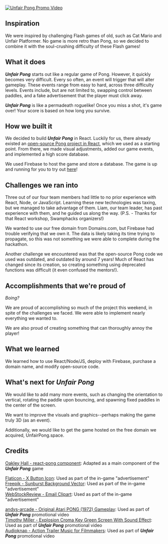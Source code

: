 [![Unfair Pong Promo Video](https://img.youtube.com/vi/cG25lHXQ_pg/0.jpg)](https://www.youtube.com/watch?v=cG25lHXQ_pg)

## Inspiration

We were inspired by challenging Flash games of old, such as Cat Mario and Unfair Platformer. No game is more retro than Pong, so we decided to combine it with the soul-crushing difficulty of these Flash games!

## What it does

***Unfair Pong*** starts out like a regular game of Pong. However, it quickly becomes very difficult. Every so often, an event will trigger that will alter gameplay. These events range from easy to hard, across three difficulty levels. Events include, but are not limited to, swapping control between paddles, and a fake advertisement that the player must click away.

***Unfair Pong*** is like a permadeath roguelike! Once you miss a shot, it's game over! Your score is based on how long you survive.

## How we built it

We decided to build ***Unfair Pong*** in React. Luckily for us, there already existed an [open-source Pong project in React](), which we used as a starting point. From there, we made visual adjustments, added our game events, and implemented a high score database.

We used Firebase to host the game and store a database. The game is up and running for you to try out [here]()!

## Challenges we ran into

Three out of our four team members had little to no prior experience with React, Node, or JavaScript. Learning these new technologies was taxing, but we managed to take advantage of them. Liam, our team leader, has past experience with them, and he guided us along the way. (P.S. - Thanks for that React workshop, Swamphacks organizers!)

We wanted to use our free domain from Domains.com, but Firebase had trouble verifying that we own it. The data is likely taking its time trying to propagate, so this was not something we were able to complete during the hackathon.

Another challenge we encountered was that the open-source Pong code we used was outdated, and outdated by around 7 years! Much of React has changed since its creation, so creating something using deprecated functions was difficult (it even confused the mentors!).

## Accomplishments that we're proud of

*Boing?*

We are proud of accomplishing so much of the project this weekend, in spite of the challenges we faced. We were able to implement nearly everything we wanted to.

We are also proud of creating something that can thoroughly annoy the player!

## What we learned

We learned how to use React/Node/JS, deploy with Firebase, purchase a domain name, and modify open-source code.

## What's next for *Unfair Pong*

We would like to add many more events, such as changing the orientation to vertical, rotating the paddle upon bouncing, and spawning fixed paddles in the center of the screen.

We want to improve the visuals and graphics--perhaps making the game truly 3D (as an event).

Additionally, we would like to get the game hosted on the free domain we acquired, UnfairPong.space.

## Credits

[Oakley Hall - react-pong component](https://github.com/ohall/react-pong): Adapted as a main component of the ***Unfair Pong*** game

[Flaticon - X Button Icon](https://www.flaticon.com/free-icon/x-button_458594): Used as part of the in-game "advertisement"\
[Freepik - Sunburst Background Vector](https://www.freepik.com/free-vector/sunburst-background_6844429.htm): Used as part of the in-game "advertisement"\
[WebStockReview - Email Clipart](https://webstockreview.net/image/email-clipart-brief/1002860.html): Used as part of the in-game "advertisement"

[andys-arcade - Original Atari PONG (1972) Gameplay](https://www.youtube.com/watch?v=fiShX2pTz9A): Used as part of ***Unfair Pong*** promotional video\
[Timothy Miller - Explosion Croma Key Green Screen With Sound Effect](https://www.youtube.com/watch?v=Q7KmAe8_jZE): Used as part of ***Unfair Pong*** promotional video\
[Audioknap - Action Trailer Music for Filmmakers](https://youtu.be/kKYNPxHeTME): Used as part of ***Unfair Pong*** promotional video
